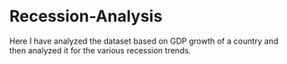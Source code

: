 # Recession-Analysis
Here I have analyzed the dataset based on GDP growth of a country and then analyzed it for the various recession trends. 
